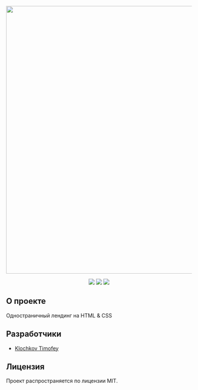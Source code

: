 
<p align="center">
      <img src="https://i.ibb.co/2dDLhj4/test-Preprocessors.png" width="726">
</p>

<p align="center">
      <img src="https://shields.microej.com/badge/HTML-v5.3-8A2BE2" />
      <img src="https://shields.microej.com/badge/CSS-v92-00BFFF" />    
      <img src="https://shields.microej.com/badge/License-MIT-7FFF00" />
</p>

## О проекте

Одностраничный лендинг на HTML & CSS

## Разработчики

- [Klochkov Timofey](https://github.com/KlochkovTimofey)

## Лицензия

Проект распространяется по лицензии MIT.
